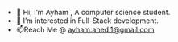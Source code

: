 - 👋 Hi, I’m Ayham , A computer science student.
- 👀  I’m interested in Full-Stack development.
- 📫Reach Me @ ayham.ahed.1@gmail.com
